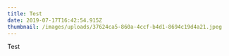 ```yaml
---
title: Test
date: 2019-07-17T16:42:54.915Z
thumbnail: /images/uploads/37624ca5-860a-4ccf-b4d1-8694c19d4a21.jpeg
---
```

Test
